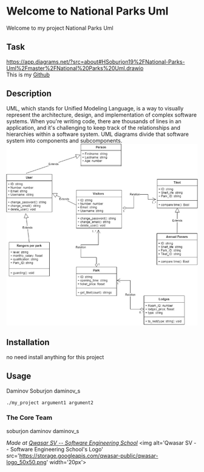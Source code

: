 # Welcome to National Parks Uml
Welcome to my project National Parks Uml

## Task
https://app.diagrams.net/?src=about#HSoburjon19%2FNational-Parks-Uml%2Fmaster%2FNational%20Parks%20Uml.drawio</br>
This is my <a href="https://github.com/Soburjon19/National-Parks-Uml.git">Github</a>
## Description
UML, which stands for Unified Modeling Language, is a way to visually represent the architecture, design, and implementation of complex software systems. When you're writing code, there are thousands of lines in an application, and it's challenging to keep track of the relationships and hierarchies within a software system. UML diagrams divide that software system into components and subcomponents.
<img src="National_park_uml.jpg"/>
## Installation
no need install anything for this project

## Usage
Daminov Soburjon daminov_s
```
./my_project argument1 argument2
```

### The Core Team
soburjon daminov daminov_s

<span><i>Made at <a href='https://qwasar.io'>Qwasar SV -- Software Engineering School</a></i></span>
<span><img alt='Qwasar SV -- Software Engineering School's Logo' src='https://storage.googleapis.com/qwasar-public/qwasar-logo_50x50.png' width='20px'></span>
